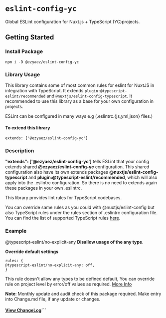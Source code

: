 # `eslint-config-yc`

Global ESLint configuration for Nuxt.js + TypeScript (YC)projects.

## Getting Started

### Install Package

```
npm i -D @ezyaez/eslint-config-yc
```

### Library Usage

This library contains some of most common rules for eslint for NuxtJS in integration with TypeScript. It extends `plugin:@typescript-eslint/recommended` and `@nuxtjs/eslint-config-typescript`. It recommended to use this library as a base for your own configuration in projects.

ESLint can be configured in many ways e.g (.eslintrc.{js,yml,json} files.)

#### To extend this library

```
extends: ['@ezyaez/eslint-config-yc']
```

### Description

**"extends": ['@ezyaez/eslint-config-yc']** tells ESLint that your config extends shared **@ezyaez/eslint-config-yc** configuration. This shared configuration also have its own extends packages **@nuxtjs/eslint-config-typescript** and **plugin:@typescript-eslint/recommended**, which will also apply into the .eslintrc configuration. So there is no need to extends again these packages in your own .eslintrc.

This library provides lint rules for TypeScript codebases.

You can override same rules as you could with @nuxtjs/eslint-config but also TypeScript rules under the rules section of .eslintrc configuration file. You can find the list of supported TypeScript rules [here](https://github.com/typescript-eslint/typescript-eslint/tree/master/packages/eslint-plugin#supported-rules).

### Example

@typescript-eslint/no-explicit-any **Disallow usage of the any type**.

**Override default settings**

```
rules: {
@typescript-eslint/no-explicit-any: off,
}

```

This rule doesn't allow any types to be defined default, You can override rule on project level by error/off values as required.
[More Info](https://github.com/typescript-eslint/typescript-eslint/blob/master/packages/eslint-plugin/docs/rules/no-explicit-any.md)

**Note**: Monthly update and audit check of this package required. Make entry into Change.md file, if any update or changes.

#### [View ChangeLog](https://github.com/ezyaez/ez-linting/blob/master/CHANGELOG.md)```
